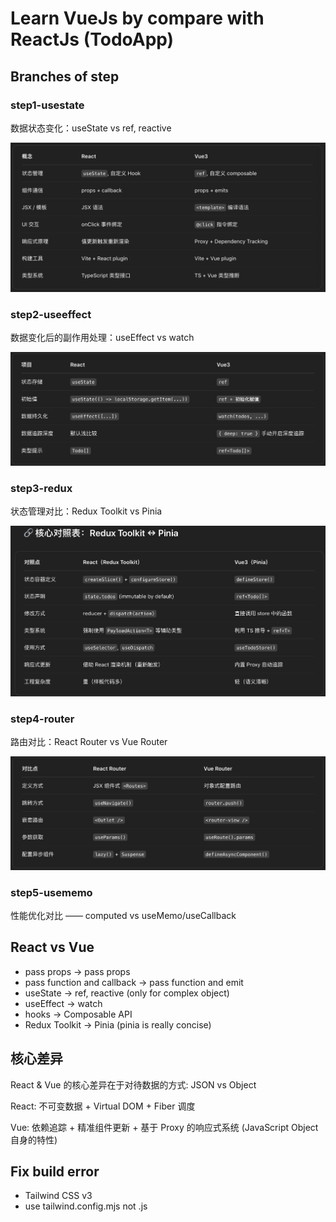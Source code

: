 # Learn VueJs by compare with ReactJs (TodoApp)

## Branches of step

### step1-usestate

数据状态变化：useState vs ref, reactive

![数据状态变化：useState vs ref, reactive](step1-compare.png)

### step2-useeffect

数据变化后的副作用处理：useEffect vs watch

![数据变化后的副作用处理：useEffect vs watch](step2-compare.png)

### step3-redux

状态管理对比：Redux Toolkit vs Pinia

![状态管理对比：Redux Toolkit vs Pinia](step3-compare.png)

### step4-router

路由对比：React Router vs Vue Router

![路由对比：React Router vs Vue Router](step4-compare.png)

### step5-usememo

性能优化对比 —— computed vs useMemo/useCallback

## React vs Vue

- pass props -> pass props
- pass function and callback -> pass function and emit
- useState -> ref, reactive (only for complex object)
- useEffect -> watch
- hooks -> Composable API
- Redux Toolkit -> Pinia (pinia is really concise)

## 核心差异

React & Vue 的核心差异在于对待数据的方式: JSON vs Object

React: 不可变数据 + Virtual DOM + Fiber 调度

Vue: 依赖追踪 + 精准组件更新 + 基于 Proxy 的响应式系统 (JavaScript Object 自身的特性)

## Fix build error

- Tailwind CSS v3
- use tailwind.config.mjs not .js
